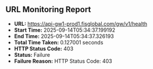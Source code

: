 ## URL Monitoring Report

- **URL:** https://api-gw1-prod1.fisglobal.com/gw/v1/health
- **Start Time:** 2025-09-14T05:34:37.199192
- **End Time:** 2025-09-14T05:34:37.326193
- **Total Time Taken:** 0.127001 seconds
- **HTTP Status Code:** 403
- **Status:** Failure
- **Failure Reason:** HTTP Status Code: 403
